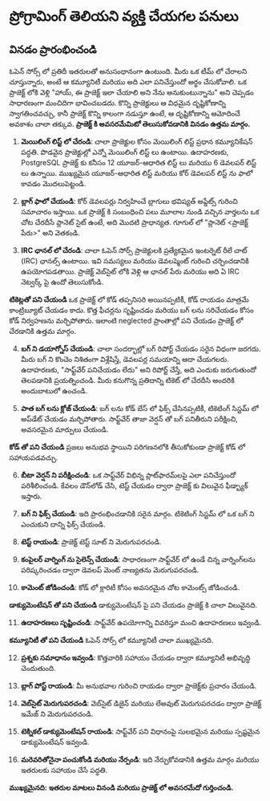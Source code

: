 # ప్రోగ్రామింగ్ తెలియని వ్యక్తి చేయగల పనులు
## వినడం ప్రారంభించండి

ఓపెన్ సోర్స్ లో ప్రతిదీ ఇతరులతో అనుసంధానంగా ఉంటుంది.
మీరు ఒక టీమ్ లో చేరాలని చూస్తున్నారు, అంటే ఆ కమ్యూనిటీ మరియు అది ఎలా పనిచేస్తుందో అర్థం చేసుకోవాలి.
ఒక ప్రాజెక్ట్ లోకి వెళ్లి "హాయ్, ఈ ప్రాజెక్ట్ ఇలా చేయాలి అని నేను అనుకుంటున్నాను" అని చెప్పడం సాధారణంగా మంచిదిగా భావించబడదు.
కొన్ని ప్రాజెక్టులు ఆ విధమైన దృష్టికోణాన్ని స్వాగతించవచ్చు, కానీ ప్రాజెక్ట్ కొన్ని కాలంగా నడుస్తూ ఉంటే, ఆ దృష్టికోణాన్ని ఆమోదించే అవకాశం చాలా తక్కువ.
**ప్రాజెక్ట్ కి అవసరమేమిటో తెలుసుకోవడానికి వినడం ఉత్తమ మార్గం.**

1. **మెయిలింగ్ లిస్ట్ లో చేరండి**:
చాలా ప్రాజెక్టుల కోసం మెయిలింగ్ లిస్ట్ ప్రధాన కమ్యూనికేషన్ పద్ధతి.
పొడవైన ప్రాజెక్టుల్లో ఎన్నో మెయిలింగ్ లిస్ట్ లు ఉంటాయి.
ఉదాహరణకు, PostgreSQL ప్రాజెక్ట్ కు కనీసం 12 యూజర్-ఆధారిత లిస్ట్ లు మరియు 6 డెవలపర్ లిస్ట్ లు ఉన్నాయి.
ముఖ్యమైన యూజర్-ఆధారిత లిస్ట్ మరియు కోర్ డెవలపర్ లిస్ట్ ను ఫాలో కావడం మొదలుపెట్టండి.

2. **బ్లాగ్ ఫాలో చేయండి**:
కోర్ డెవలపర్లు నిర్వహించే బ్లాగులు భవిష్యత్ అప్డేట్స్ గురించి సమాచారం ఇస్తాయి.
ఒక ప్రాజెక్ట్ కి సంబంధించి పలు మూలాల నుండి వచ్చిన వార్తలను ఒక చోట చేరదీసే ప్లానెట్ సైట్ ఉంటే, అది మొదటి ప్రాధాన్యత.
గూగుల్ లో "ప్లానెట్ <ప్రాజెక్ట్ పేరు>" అని వెతకండి.

3. **IRC ఛానల్ లో చేరండి**:
చాలా ఓపెన్ సోర్స్ ప్రాజెక్టులకి ప్రత్యేకమైన ఇంటర్నెట్ రీలే చాట్ (IRC) ఛానల్స్ ఉంటాయి.
ఇవి సమస్యలు మరియు డెవలప్మెంట్ గురించి చర్చించడానికి ఉపయోగపడతాయి.
ప్రాజెక్ట్ వెబ్‌సైట్ లోకి వెళ్లి ఆ ఛానల్ పేరు మరియు అది ఏ IRC నెట్వర్క్ పై ఉందో తెలుసుకోండి.

**టికెట్లతో పని చేయండి**
ఒక ప్రాజెక్ట్ లో కోడ్ తప్పనిసరి అయినప్పటికీ, కోడ్ రాయడం మాత్రమే కాంట్రిబ్యూట్ చేయడం కాదు.
కొత్త ఫీచర్లను సృష్టించడం మరియు బగ్ లను సరిచేయడం కోసం కోడ్ నిర్వహణను మర్చిపోతారు.
ఇలాంటి neglected ప్రాంతాల్లో పని చేయడం ప్రాజెక్ట్ లో చేరడానికి ఉత్తమ మార్గం.

4. **బగ్ ని డయాగ్నోస్ చేయండి**:
చాలా సందర్భాల్లో బగ్ రిపోర్ట్ చేయడం సరైన విధంగా జరగదు.
మీరు బగ్ ని కొంచెం నిశితంగా విశ్లేషిస్తే, డెవలపర్ల సమయాన్ని ఆదా చేయగలరు.
ఉదాహరణకు, "సాఫ్ట్‌వేర్ పనిచేయడం లేదు" అని రిపోర్ట్ చేస్తే, అది ఎందుకు జరుగుతుందో తెలపడానికి ప్రయత్నించండి.
మీరు కనుగొన్న ప్రతిదాన్ని టికెట్ లో చేరదీసి అందరికి అందుబాటులో ఉంచండి.

5. **పాత బగ్ లను క్లోజ్ చేయండి**:
బగ్ లను కోడ్ బేస్ లో ఫిక్స్ చేసినప్పటికీ, టికెటింగ్ సిస్టమ్ లో అప్‌డేట్ చేయడం మర్చిపోతారు.
సాఫ్ట్‌వేర్ తాజా వెర్షన్ తో బగ్ పనితీరుని పరీక్షించి, అవసరమైన మార్పులు చేయండి.

**కోడ్ తో పని చేయండి**
ప్రజలు అనుభవ స్థాయిని పరిగణనలోకి తీసుకోకుండా ప్రాజెక్ట్ కోడ్ లో సహాయపడవచ్చు.

6. **బీటా వెర్షన్ ని పరీక్షించండి**:
ఒక సాఫ్ట్‌వేర్ విభిన్న ప్లాట్‌ఫారమ్‌లపై ఎలా పనిచేస్తుందో పరిశీలించండి.
కేవలం డౌన్‌లోడ్ చేసి, టెస్ట్ చేయడం ద్వారా ప్రాజెక్ట్ కు విలువైన ఫీడ్బ్యాక్ ఇస్తారు.

7. **బగ్ ని ఫిక్స్ చేయండి**:
ఇది ప్రారంభించడానికి సరైన మార్గం.
టికెటింగ్ సిస్టమ్ లో ఒక బగ్ ని ఎంచుకుని దాన్ని ఫిక్స్ చేయండి.

8. **టెస్ట్ రాయండి**:
ప్రాజెక్ట్ టెస్ట్ సూట్ ని మెరుగుపరచండి.

9. **కంపైలర్ వార్నింగ్ ను సైలెన్స్ చేయండి**:
సాధారణంగా సాఫ్ట్‌వేర్ లో ఉండే చిన్న వార్నింగ్‌లను పరిష్కరించడం ద్వారా డెవలప్ మెంట్ నాణ్యతను మెరుగుపరచండి.

10. **కామెంట్ జోడించండి**:
కోడ్ లో క్లారిటీ కోసం అవసరమైన చోట కామెంట్స్ జోడించండి.

**డాక్యుమెంటేషన్ తో పని చేయండి**
డాక్యుమెంటేషన్ పై పని చేయడం ప్రాజెక్ట్ కి చాలా విలువైనది.

11. **ఉదాహరణలు సృష్టించండి**:
సాఫ్ట్‌వేర్ ఉపయోగాన్ని వివరిస్తూ మంచి ఉదాహరణలు ఇవ్వండి.

**కమ్యూనిటీ తో పని చేయండి**
ఓపెన్ సోర్స్ లో కమ్యూనిటీ చాలా ముఖ్యమైనది.

12. **ప్రశ్నకు సమాధానం ఇవ్వండి**:
కొత్తవారికి సహాయం చేయడం ద్వారా కమ్యూనిటీ అభివృద్ధి చెందుతుంది.

13. **బ్లాగ్ పోస్ట్ రాయండి**:
మీ అనుభవాల గురించి రాయడం ద్వారా ప్రాజెక్ట్‌కు ప్రచారం చేయండి.

14. **వెబ్‌సైట్ మెరుగుపరచండి**:
వెబ్‌సైట్ డిజైన్ మరియు లేఅవుట్ మెరుగుపరచడం ద్వారా ప్రాజెక్ట్ ఇమేజ్ ని మెరుగుపరచండి.

15. **టెక్నికల్ డాక్యుమెంటేషన్ రాయండి**:
సాఫ్ట్‌వేర్ పని విధానంపై సులభమైన మరియు స్పష్టమైన డాక్యుమెంటేషన్ ఇవ్వండి.

16. **మరెవరితోనైనా పంచుకోండి మరియు నేర్పండి**:
ఇది నేర్చుకోవడానికి ఉత్తమ మార్గం మరియు ఇతరులకు సహాయం చేసే పద్ధతి.

**ముఖ్యమైనది: ఇతరుల మాటలు వినండి మరియు ప్రాజెక్ట్ లో అవసరమేదో గుర్తించండి.**
